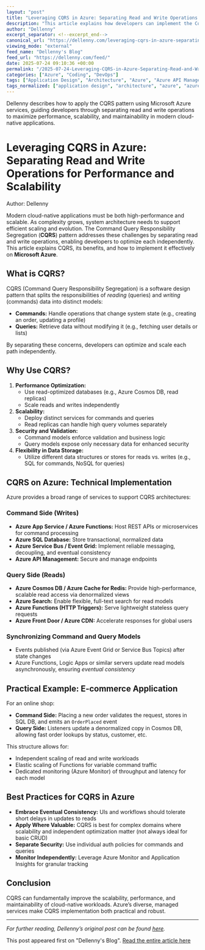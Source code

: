 ```yaml
---
layout: "post"
title: "Leveraging CQRS in Azure: Separating Read and Write Operations for Performance and Scalability"
description: "This article explains how developers can implement the Command Query Responsibility Segregation (CQRS) pattern on Microsoft Azure to achieve scalable, high-performance cloud-native applications. Key Azure services, architectural approaches, best practices, and real-world examples are presented to highlight the value of separating read and write operations for both performance optimization and maintainability."
author: "Dellenny"
excerpt_separator: <!--excerpt_end-->
canonical_url: "https://dellenny.com/leveraging-cqrs-in-azure-separating-read-and-write-operations-for-performance-and-scalability/"
viewing_mode: "external"
feed_name: "Dellenny's Blog"
feed_url: "https://dellenny.com/feed/"
date: 2025-07-24 09:10:36 +00:00
permalink: "/2025-07-24-Leveraging-CQRS-in-Azure-Separating-Read-and-Write-Operations-for-Performance-and-Scalability.html"
categories: ["Azure", "Coding", "DevOps"]
tags: ["Application Design", "Architecture", "Azure", "Azure API Management", "Azure Cache For Redis", "Azure Cosmos DB", "Azure Event Grid", "Azure Front Door", "Azure Functions", "Azure Service Bus", "Azure SQL Database", "Cloud Native", "Coding", "Command Query Responsibility Segregation", "CQRS", "DevOps", "Event Driven Architecture", "Eventual Consistency", "Microservices", "Performance Optimization", "Posts", "Read Model", "Scalability", "Solution Architecture", "Write Model"]
tags_normalized: ["application design", "architecture", "azure", "azure api management", "azure cache for redis", "azure cosmos db", "azure event grid", "azure front door", "azure functions", "azure service bus", "azure sql database", "cloud native", "coding", "command query responsibility segregation", "cqrs", "devops", "event driven architecture", "eventual consistency", "microservices", "performance optimization", "posts", "read model", "scalability", "solution architecture", "write model"]
---
```


Dellenny describes how to apply the CQRS pattern using Microsoft Azure services, guiding developers through separating read and write operations to maximize performance, scalability, and maintainability in modern cloud-native applications.<!--excerpt_end-->

# Leveraging CQRS in Azure: Separating Read and Write Operations for Performance and Scalability

Author: Dellenny

Modern cloud-native applications must be both high-performance and scalable. As complexity grows, system architecture needs to support efficient scaling and evolution. The Command Query Responsibility Segregation (**CQRS**) pattern addresses these challenges by separating read and write operations, enabling developers to optimize each independently. This article explains CQRS, its benefits, and how to implement it effectively on **Microsoft Azure**.

## What is CQRS?

CQRS (Command Query Responsibility Segregation) is a software design pattern that splits the responsibilities of *reading* (queries) and *writing* (commands) data into distinct models:

- **Commands:** Handle operations that change system state (e.g., creating an order, updating a profile)
- **Queries:** Retrieve data without modifying it (e.g., fetching user details or lists)

By separating these concerns, developers can optimize and scale each path independently.

## Why Use CQRS?

1. **Performance Optimization:**
   - Use read-optimized databases (e.g., Azure Cosmos DB, read replicas)
   - Scale reads and writes independently
2. **Scalability:**
   - Deploy distinct services for commands and queries
   - Read replicas can handle high query volumes separately
3. **Security and Validation:**
   - Command models enforce validation and business logic
   - Query models expose only necessary data for enhanced security
4. **Flexibility in Data Storage:**
   - Utilize different data structures or stores for reads vs. writes (e.g., SQL for commands, NoSQL for queries)

## CQRS on Azure: Technical Implementation

Azure provides a broad range of services to support CQRS architectures:

### Command Side (Writes)

- **Azure App Service / Azure Functions:** Host REST APIs or microservices for command processing
- **Azure SQL Database:** Store transactional, normalized data
- **Azure Service Bus / Event Grid:** Implement reliable messaging, decoupling, and eventual consistency
- **Azure API Management:** Secure and manage endpoints

### Query Side (Reads)

- **Azure Cosmos DB / Azure Cache for Redis:** Provide high-performance, scalable read access via denormalized views
- **Azure Search:** Enable flexible, full-text search for read models
- **Azure Functions (HTTP Triggers):** Serve lightweight stateless query requests
- **Azure Front Door / Azure CDN:** Accelerate responses for global users

### Synchronizing Command and Query Models

- Events published (via Azure Event Grid or Service Bus Topics) after state changes
- Azure Functions, Logic Apps or similar servers update read models asynchronously, ensuring *eventual consistency*

## Practical Example: E-commerce Application

For an online shop:

- **Command Side:** Placing a new order validates the request, stores in SQL DB, and emits an `OrderPlaced` event
- **Query Side:** Listeners update a denormalized copy in Cosmos DB, allowing fast order lookups by status, customer, etc.

This structure allows for:

- Independent scaling of read and write workloads
- Elastic scaling of Functions for variable command traffic
- Dedicated monitoring (Azure Monitor) of throughput and latency for each model

## Best Practices for CQRS in Azure

- **Embrace Eventual Consistency:** UIs and workflows should tolerate short delays in updates to reads
- **Apply Where Valuable:** CQRS is best for complex domains where scalability and independent optimization matter (not always ideal for basic CRUD)
- **Separate Security:** Use individual auth policies for commands and queries
- **Monitor Independently:** Leverage Azure Monitor and Application Insights for granular tracking

## Conclusion

CQRS can fundamentally improve the scalability, performance, and maintainability of cloud-native workloads. Azure’s diverse, managed services make CQRS implementation both practical and robust.

---

*For further reading, Dellenny’s original post can be found [here](https://dellenny.com/leveraging-cqrs-in-azure-separating-read-and-write-operations-for-performance-and-scalability/).*

This post appeared first on "Dellenny's Blog". [Read the entire article here](https://dellenny.com/leveraging-cqrs-in-azure-separating-read-and-write-operations-for-performance-and-scalability/)
